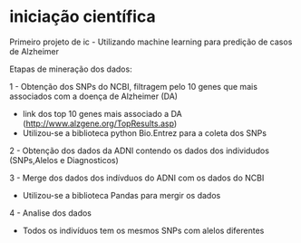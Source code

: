 # iniciação científica
Primeiro projeto de ic - Utilizando machine learning para predição de casos de Alzheimer 

Etapas de mineração dos dados:  

1 - Obtenção dos SNPs do NCBI, filtragem pelo 10 genes que mais associados com a doença de Alzheimer (DA)  
- link dos top 10 genes mais associado a DA (http://www.alzgene.org/TopResults.asp)
- Utilizou-se a biblioteca python Bio.Entrez para a coleta dos SNPs 

2 - Obtenção dos dados da ADNI contendo os dados dos individudos (SNPs,Alelos e Diagnosticos)  

3 - Merge dos dados dos indívduos do ADNI com os dados do NCBI  
- Utilizou-se a biblioteca Pandas para mergir os dados

4 - Analise dos dados 
- Todos os indivíduos tem os mesmos SNPs com alelos diferentes 
